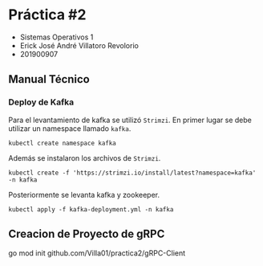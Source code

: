 # Práctica #2
* Sistemas Operativos 1
* Erick José André Villatoro Revolorio
* 201900907


## Manual Técnico

### Deploy de Kafka
Para el levantamiento de kafka se utilizó `Strimzi`. En primer lugar se debe utilizar un namespace llamado `kafka`.
```
kubectl create namespace kafka
```

Además se instalaron los archivos de `Strimzi`.
```
kubectl create -f 'https://strimzi.io/install/latest?namespace=kafka' -n kafka
```

Posteriormente se levanta kafka y zookeeper. 

```
kubectl apply -f kafka-deployment.yml -n kafka 
```

## Creacion de Proyecto de gRPC

go mod init github.com/Villa01/practica2/gRPC-Client